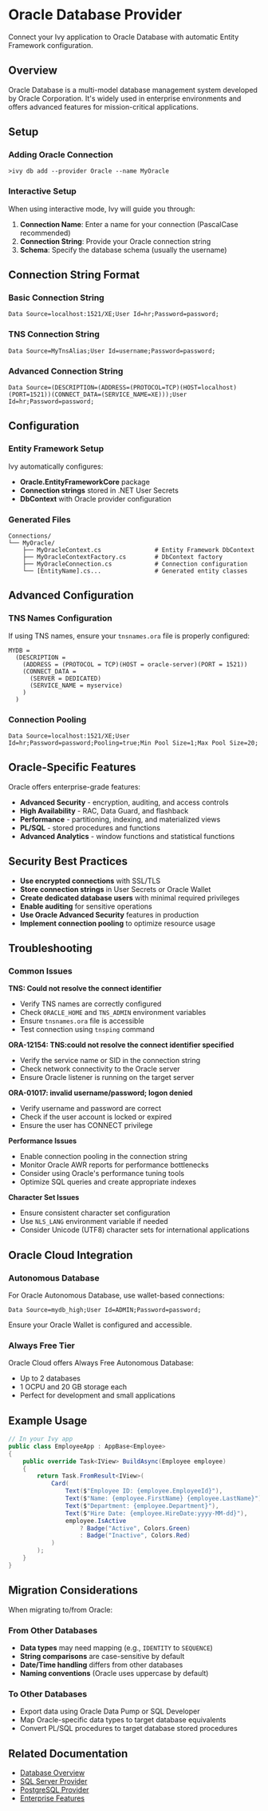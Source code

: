 # Oracle Database Provider

<Ingress>
Connect your Ivy application to Oracle Database with automatic Entity Framework configuration.
</Ingress>

## Overview

Oracle Database is a multi-model database management system developed by Oracle Corporation. It's widely used in enterprise environments and offers advanced features for mission-critical applications.

## Setup

### Adding Oracle Connection

```terminal
>ivy db add --provider Oracle --name MyOracle
```

### Interactive Setup

When using interactive mode, Ivy will guide you through:

1. **Connection Name**: Enter a name for your connection (PascalCase recommended)
2. **Connection String**: Provide your Oracle connection string
3. **Schema**: Specify the database schema (usually the username)

## Connection String Format

### Basic Connection String
```text
Data Source=localhost:1521/XE;User Id=hr;Password=password;
```

### TNS Connection String
```text
Data Source=MyTnsAlias;User Id=username;Password=password;
```

### Advanced Connection String
```text
Data Source=(DESCRIPTION=(ADDRESS=(PROTOCOL=TCP)(HOST=localhost)(PORT=1521))(CONNECT_DATA=(SERVICE_NAME=XE)));User Id=hr;Password=password;
```

## Configuration

### Entity Framework Setup

Ivy automatically configures:
- **Oracle.EntityFrameworkCore** package
- **Connection strings** stored in .NET User Secrets
- **DbContext** with Oracle provider configuration

### Generated Files

```text
Connections/
└── MyOracle/
    ├── MyOracleContext.cs               # Entity Framework DbContext
    ├── MyOracleContextFactory.cs        # DbContext factory
    ├── MyOracleConnection.cs            # Connection configuration
    └── [EntityName].cs...               # Generated entity classes
```

## Advanced Configuration

### TNS Names Configuration

If using TNS names, ensure your `tnsnames.ora` file is properly configured:

```text
MYDB = 
  (DESCRIPTION =
    (ADDRESS = (PROTOCOL = TCP)(HOST = oracle-server)(PORT = 1521))
    (CONNECT_DATA =
      (SERVER = DEDICATED)
      (SERVICE_NAME = myservice)
    )
  )
```

### Connection Pooling

```text
Data Source=localhost:1521/XE;User Id=hr;Password=password;Pooling=true;Min Pool Size=1;Max Pool Size=20;
```

## Oracle-Specific Features

Oracle offers enterprise-grade features:
- **Advanced Security** - encryption, auditing, and access controls
- **High Availability** - RAC, Data Guard, and flashback
- **Performance** - partitioning, indexing, and materialized views
- **PL/SQL** - stored procedures and functions
- **Advanced Analytics** - window functions and statistical functions

## Security Best Practices

- **Use encrypted connections** with SSL/TLS
- **Store connection strings** in User Secrets or Oracle Wallet
- **Create dedicated database users** with minimal required privileges
- **Enable auditing** for sensitive operations
- **Use Oracle Advanced Security** features in production
- **Implement connection pooling** to optimize resource usage

## Troubleshooting

### Common Issues

**TNS: Could not resolve the connect identifier**
- Verify TNS names are correctly configured
- Check `ORACLE_HOME` and `TNS_ADMIN` environment variables
- Ensure `tnsnames.ora` file is accessible
- Test connection using `tnsping` command

**ORA-12154: TNS:could not resolve the connect identifier specified**
- Verify the service name or SID in the connection string
- Check network connectivity to the Oracle server
- Ensure Oracle listener is running on the target server

**ORA-01017: invalid username/password; logon denied**
- Verify username and password are correct
- Check if the user account is locked or expired
- Ensure the user has CONNECT privilege

**Performance Issues**
- Enable connection pooling in the connection string
- Monitor Oracle AWR reports for performance bottlenecks
- Consider using Oracle's performance tuning tools
- Optimize SQL queries and create appropriate indexes

**Character Set Issues**
- Ensure consistent character set configuration
- Use `NLS_LANG` environment variable if needed
- Consider Unicode (UTF8) character sets for international applications

## Oracle Cloud Integration

### Autonomous Database

For Oracle Autonomous Database, use wallet-based connections:

```text
Data Source=mydb_high;User Id=ADMIN;Password=password;
```

Ensure your Oracle Wallet is configured and accessible.

### Always Free Tier

Oracle Cloud offers Always Free Autonomous Database:
- Up to 2 databases
- 1 OCPU and 20 GB storage each
- Perfect for development and small applications

## Example Usage

```csharp
// In your Ivy app
public class EmployeeApp : AppBase<Employee>
{
    public override Task<IView> BuildAsync(Employee employee)
    {
        return Task.FromResult<IView>(
            Card(
                Text($"Employee ID: {employee.EmployeeId}"),
                Text($"Name: {employee.FirstName} {employee.LastName}"),
                Text($"Department: {employee.Department}"),
                Text($"Hire Date: {employee.HireDate:yyyy-MM-dd}"),
                employee.IsActive 
                    ? Badge("Active", Colors.Green)
                    : Badge("Inactive", Colors.Red)
            )
        );
    }
}
```

## Migration Considerations

When migrating to/from Oracle:

### From Other Databases
- **Data types** may need mapping (e.g., `IDENTITY` to `SEQUENCE`)
- **String comparisons** are case-sensitive by default
- **Date/Time handling** differs from other databases
- **Naming conventions** (Oracle uses uppercase by default)

### To Other Databases
- Export data using Oracle Data Pump or SQL Developer
- Map Oracle-specific data types to target database equivalents
- Convert PL/SQL procedures to target database stored procedures

## Related Documentation

- [Database Overview](../03_Db.md)
- [SQL Server Provider](SqlServer.md)
- [PostgreSQL Provider](PostgreSQL.md)
- [Enterprise Features](../../02_Concepts/Services.md)